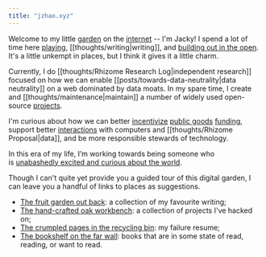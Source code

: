 ```yaml
---
title: "jzhao.xyz"
---
```


Welcome to my little [garden](posts/networked-thought.md) on the [internet](thoughts/Internet.md) -- I'm Jacky! I spend a lot of time here [playing](posts/play.md), [[thoughts/writing|writing]], and [building out in the open](thoughts/building%20in%20public.md). It's a little unkempt in places, but I think it gives it a little charm.

Currently, I do [[thoughts/Rhizome Research Log|independent research]] focused on how we can enable [[posts/towards-data-neutrality|data neutrality]] on a web dominated by data moats. In my spare time, I create and [[thoughts/maintenance|maintain]] a number of widely used open-source [projects](thoughts/Projects.md).

I'm curious about how we can better [incentivize](thoughts/incentives.md) [public goods](thoughts/public%20goods.md) [funding](thoughts/funding.md), support better [interactions](thoughts/interaction%20design.md) with computers and [[thoughts/Rhizome Proposal|data]], and be more responsible stewards of technology.

In this era of my life, I’m working towards being someone who is [unabashedly excited and curious about the world](https://www.youtube.com/watch?v=Khfe3jBuq8c&list=PLMs_JcuNozJbxC91R5skgPpL7cnJuICun).

Though I can't quite yet provide you a guided tour of this digital garden, I can leave you a handful of links to places as suggestions.

- [The fruit garden out back](/posts): a collection of my favourite writing;
- [The hand-crafted oak workbench](thoughts/Projects.md): a collection of projects I've hacked on;
- [The crumpled pages in the recycling bin](posts/a-failure-resume.md): my failure resume;
- [The bookshelf on the far wall](/books): books that are in some state of read, reading, or want to read.